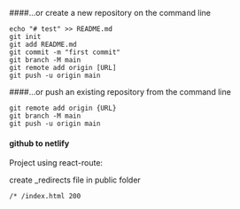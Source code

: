 ####…or create a new repository on the command line
````
echo "# test" >> README.md
git init
git add README.md
git commit -m "first commit"
git branch -M main
git remote add origin [URL]
git push -u origin main
````

####…or push an existing repository from the command line
````
git remote add origin {URL}
git branch -M main
git push -u origin main
````

#### github to netlify
Project using react-route:

create \_redirects file in public folder
```
/* /index.html 200
```
